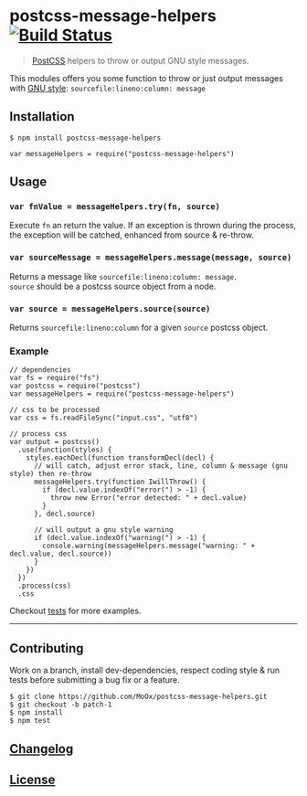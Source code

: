 <h1 id="postcss-message-helpers-%21build-status">postcss-message-helpers <a href="https://travis-ci.org/MoOx/postcss-message-helpers"><img src="https://travis-ci.org/MoOx/postcss-message-helpers.png" alt="Build Status" /></a></h1>

<blockquote>
  <p><a href="https://github.com/postcss/postcss">PostCSS</a> helpers to throw or output GNU style messages.</p>
</blockquote>

<p>This modules offers you some function to throw or just output messages with <a href="https://www.gnu.org/prep/standards/html_node/Errors.html">GNU style</a>: <code>sourcefile:lineno:column: message</code></p>

<h2 id="installation">Installation</h2>

<pre><code class="console">$ npm install postcss-message-helpers
</code></pre>

<pre><code class="js">var messageHelpers = require("postcss-message-helpers")
</code></pre>

<h2 id="usage">Usage</h2>

<h3 id="%60var-fnvalue-%3D-messagehelpers.tryfn%2C-source%60"><code>var fnValue = messageHelpers.try(fn, source)</code></h3>

<p>Execute <code>fn</code> an return the value.
If an exception is thrown during the process, the exception will be catched, enhanced from source &amp; re-throw.</p>

<h3 id="%60var-sourcemessage-%3D-messagehelpers.messagemessage%2C-source%60"><code>var sourceMessage = messageHelpers.message(message, source)</code></h3>

<p>Returns a message like <code>sourcefile:lineno:column: message</code>.<br />
<code>source</code> should be a postcss source object from a node.</p>

<h3 id="%60var-source-%3D-messagehelpers.sourcesource%60"><code>var source = messageHelpers.source(source)</code></h3>

<p>Returns <code>sourcefile:lineno:column</code> for a given <code>source</code> postcss object.</p>

<h3 id="example">Example</h3>

<pre><code class="js">// dependencies
var fs = require("fs")
var postcss = require("postcss")
var messageHelpers = require("postcss-message-helpers")

// css to be processed
var css = fs.readFileSync("input.css", "utf8")

// process css
var output = postcss()
  .use(function(styles) {
    styles.eachDecl(function transformDecl(decl) {
      // will catch, adjust error stack, line, column &amp; message (gnu style) then re-throw
      messageHelpers.try(function IwillThrow() {
        if (decl.value.indexOf("error(") &gt; -1) {
          throw new Error("error detected: " + decl.value)
        }
      }, decl.source)

      // will output a gnu style warning
      if (decl.value.indexOf("warning(") &gt; -1) {
        console.warning(messageHelpers.message("warning: " + decl.value, decl.source))
      }
    })
  })
  .process(css)
  .css
</code></pre>

<p>Checkout <a href="test">tests</a> for more examples.</p>

<hr />

<h2 id="contributing">Contributing</h2>

<p>Work on a branch, install dev-dependencies, respect coding style &amp; run tests before submitting a bug fix or a feature.</p>

<pre><code>$ git clone https://github.com/MoOx/postcss-message-helpers.git
$ git checkout -b patch-1
$ npm install
$ npm test
</code></pre>

<h2 id="changelog"><a href="CHANGELOG.md">Changelog</a></h2>

<h2 id="license"><a href="LICENSE">License</a></h2>
